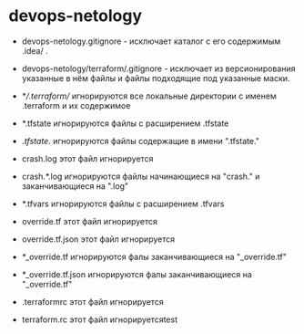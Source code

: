 # devops-netology

 - devops-netology.gitignore - исключает каталог с его содержимым .idea/ .
 - devops-netology/terraform/.gitignore - исключает из версионирования
указанные в нём файлы и файлы подходящие под указанные маски. 

 - **/.terraform/* игнорируются все локальные директории с именем .terraform и их содержимое
 - *.tfstate игнорируются файлы с расширением .tfstate
 - *.tfstate.* игнорируются файлы содержащие в имени ".tfstate."
 - crash.log этот файл игнорируется
 - crash.*.log игнорируются файлы начинающиеся на "crash." и заканчивающиеся на ".log"
 - *.tfvars игнорируются файлы с расширением .tfvars
 - override.tf этот файл игнорируется
 - override.tf.json этот файл игнорируется
 - *_override.tf игнорируются фалы заканчивающиеся на "_override.tf"
 - *_override.tf.json игнорируются фалы заканчивающиеся на "_override.tf"
 - .terraformrc этот файл игнорируется
 - terraform.rc этот файл игнорируетсяtest
